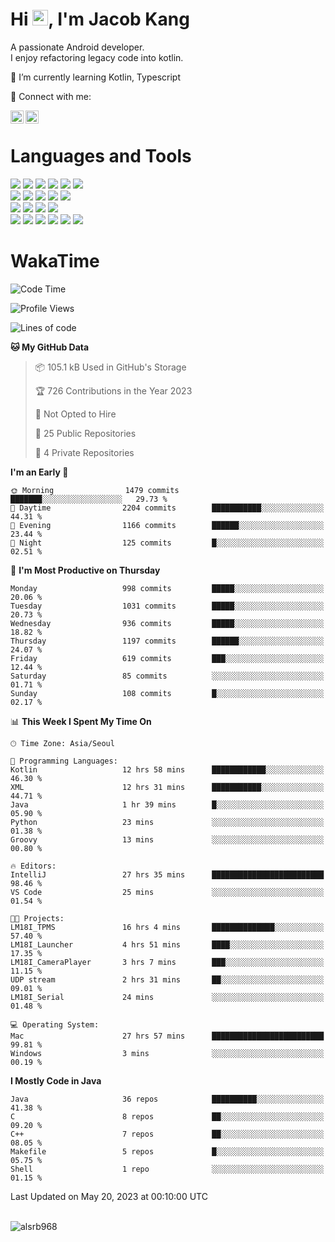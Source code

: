 # Hi <img src="https://media.giphy.com/media/hvRJCLFzcasrR4ia7z/giphy.gif" width="25px">, I'm Jacob Kang
A passionate Android developer.
</br>
I enjoy refactoring legacy code into kotlin.

🌱 I’m currently learning Kotlin, Typescript

🤝 Connect with me:

<a href="https://www.linkedin.com/in/minkyu-kang-b7477b1b2/"><img align="left" src="https://raw.githubusercontent.com/yushi1007/yushi1007/main/images/linkedin.svg" alt="Minkyu Kang | LinkedIn" width="21px"/></a>
<a href="https://www.instagram.com/_jacob_kang/"><img align="left" src="https://raw.githubusercontent.com/yushi1007/yushi1007/main/images/instagram.svg" alt="Jacob Kang | Instagram" width="21px"/></a>

</br>

# Languages and Tools

<div align="left">
<img src="https://img.shields.io/badge/java-007396?logo=java&logoColor=white"/>
<img src="https://img.shields.io/badge/kotlin-7F52FF?logo=kotlin&logoColor=white"/>
<img src="https://img.shields.io/badge/python-3776AB?logo=python&logoColor=white"/>
<img src="https://img.shields.io/badge/bash shell-4EAA25?logo=gnubash&logoColor=white"/>
<img src="https://img.shields.io/badge/c-A8B9CC?logo=c&logoColor=white"/>
<img src="https://img.shields.io/badge/c++-00599C?logo=c%2b%2b&logoColor=white"/>
</div>
<div align="left">
<img src="https://img.shields.io/badge/git-F05032?logo=git&logoColor=white"/>
<img src="https://img.shields.io/badge/github-181717?logo=github&logoColor=white"/>
<img src="https://img.shields.io/badge/mysql-4479A1?logo=mysql&logoColor=white"/>
<img src="https://img.shields.io/badge/sqlite-003B57?logo=sqlite&logoColor=white"/>
<img src="https://img.shields.io/badge/amazon AWS-232F3E?logo=amazonaws&logoColor=white"/>
</div>
<div align="left">
<img src="https://img.shields.io/badge/android-3DDC84?logo=android&logoColor=white"/>
<img src="https://img.shields.io/badge/linux-FCC624?logo=linux&logoColor=white"/>
<img src="https://img.shields.io/badge/flask-000000?logo=flask&logoColor=white"/>
<img src="https://img.shields.io/badge/arduino-00979D?logo=arduino&logoColor=white"/>
</div>
<div align="left">
<img src="https://img.shields.io/badge/slack-4A154B?logo=slack&logoColor=white"/>
<img src="https://img.shields.io/badge/notion-000000?logo=notion&logoColor=white"/>
<img src="https://img.shields.io/badge/jira-0052CC?logo=jira&logoColor=white"/>
<img src="https://img.shields.io/badge/postman-FF6C37?logo=postman&logoColor=white"/>
<img src="https://img.shields.io/badge/intellij-000000?logo=intellijidea&logoColor=white"/>
<img src="https://img.shields.io/badge/pycharm-000000?logo=pycharm&logoColor=white"/>
</div>

# WakaTime

<!--START_SECTION:waka-->
![Code Time](http://img.shields.io/badge/Code%20Time-2%2C520%20hrs%2032%20mins-blue)

![Profile Views](http://img.shields.io/badge/Profile%20Views-1-blue)

![Lines of code](https://img.shields.io/badge/From%20Hello%20World%20I%27ve%20Written-2.2%20million%20lines%20of%20code-blue)

**🐱 My GitHub Data** 

> 📦 105.1 kB Used in GitHub's Storage 
 > 
> 🏆 726 Contributions in the Year 2023
 > 
> 🚫 Not Opted to Hire
 > 
> 📜 25 Public Repositories 
 > 
> 🔑 4 Private Repositories 
 > 
**I'm an Early 🐤** 

```text
🌞 Morning                1479 commits        ███████░░░░░░░░░░░░░░░░░░   29.73 % 
🌆 Daytime                2204 commits        ███████████░░░░░░░░░░░░░░   44.31 % 
🌃 Evening                1166 commits        ██████░░░░░░░░░░░░░░░░░░░   23.44 % 
🌙 Night                  125 commits         █░░░░░░░░░░░░░░░░░░░░░░░░   02.51 % 
```
📅 **I'm Most Productive on Thursday** 

```text
Monday                   998 commits         █████░░░░░░░░░░░░░░░░░░░░   20.06 % 
Tuesday                  1031 commits        █████░░░░░░░░░░░░░░░░░░░░   20.73 % 
Wednesday                936 commits         █████░░░░░░░░░░░░░░░░░░░░   18.82 % 
Thursday                 1197 commits        ██████░░░░░░░░░░░░░░░░░░░   24.07 % 
Friday                   619 commits         ███░░░░░░░░░░░░░░░░░░░░░░   12.44 % 
Saturday                 85 commits          ░░░░░░░░░░░░░░░░░░░░░░░░░   01.71 % 
Sunday                   108 commits         █░░░░░░░░░░░░░░░░░░░░░░░░   02.17 % 
```


📊 **This Week I Spent My Time On** 

```text
🕑︎ Time Zone: Asia/Seoul

💬 Programming Languages: 
Kotlin                   12 hrs 58 mins      ████████████░░░░░░░░░░░░░   46.30 % 
XML                      12 hrs 31 mins      ███████████░░░░░░░░░░░░░░   44.71 % 
Java                     1 hr 39 mins        █░░░░░░░░░░░░░░░░░░░░░░░░   05.90 % 
Python                   23 mins             ░░░░░░░░░░░░░░░░░░░░░░░░░   01.38 % 
Groovy                   13 mins             ░░░░░░░░░░░░░░░░░░░░░░░░░   00.80 % 

🔥 Editors: 
IntelliJ                 27 hrs 35 mins      █████████████████████████   98.46 % 
VS Code                  25 mins             ░░░░░░░░░░░░░░░░░░░░░░░░░   01.54 % 

🐱‍💻 Projects: 
LM18I_TPMS               16 hrs 4 mins       ██████████████░░░░░░░░░░░   57.40 % 
LM18I_Launcher           4 hrs 51 mins       ████░░░░░░░░░░░░░░░░░░░░░   17.35 % 
LM18I_CameraPlayer       3 hrs 7 mins        ███░░░░░░░░░░░░░░░░░░░░░░   11.15 % 
UDP stream               2 hrs 31 mins       ██░░░░░░░░░░░░░░░░░░░░░░░   09.01 % 
LM18I_Serial             24 mins             ░░░░░░░░░░░░░░░░░░░░░░░░░   01.48 % 

💻 Operating System: 
Mac                      27 hrs 57 mins      █████████████████████████   99.81 % 
Windows                  3 mins              ░░░░░░░░░░░░░░░░░░░░░░░░░   00.19 % 
```

**I Mostly Code in Java** 

```text
Java                     36 repos            ██████████░░░░░░░░░░░░░░░   41.38 % 
C                        8 repos             ██░░░░░░░░░░░░░░░░░░░░░░░   09.20 % 
C++                      7 repos             ██░░░░░░░░░░░░░░░░░░░░░░░   08.05 % 
Makefile                 5 repos             █░░░░░░░░░░░░░░░░░░░░░░░░   05.75 % 
Shell                    1 repo              ░░░░░░░░░░░░░░░░░░░░░░░░░   01.15 % 
```




 Last Updated on May 20, 2023 at 00:10:00 UTC
<!--END_SECTION:waka-->

</br>

<div align="left">
<img align="left" src="https://github-readme-stats.vercel.app/api/top-langs?username=alsrb968&show_icons=true&locale=en&layout=compact&theme=dark" alt="alsrb968" />
</div>
